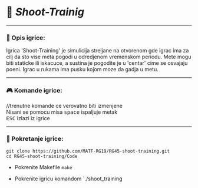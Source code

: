 # :gun: _Shoot-Trainig_
___

### :memo: Opis igrice:
Igrica 'Shoot-Training' je simulicija streljane na otvorenom gde igrac ima za cilj da sto vise meta pogodi u odredjenom vremenskom periodu. Mete mogu biti staticke ili iskacuce, a sustina je pogodite je u 'centar' cime se osvajaju poeni. Igrac u rukama ima pusku
kojom moze da gadja u metu.
___

### :video_game: Komande igrice:
//trenutne komande ce verovatno biti izmenjene <br>
Nisani se pomocu misa
<kbd>space</kbd> ispaljuje metak <br>
<kbd>ESC</kbd> izlazi iz igrice 
___

### :wrench: Pokretanje igrice:
```shell
git clone https://github.com/MATF-RG19/RG45-shoot-training.git
cd RG45-shoot-training/Code
```
* Pokrenite Makefile `make` <br>
- Pokrenite igricu komandom `./shoot_training
